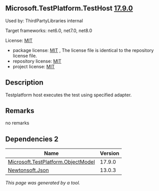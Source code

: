 Microsoft.TestPlatform.TestHost [17.9.0](https://www.nuget.org/packages/Microsoft.TestPlatform.TestHost/17.9.0)
--------------------

Used by: ThirdPartyLibraries internal

Target frameworks: net6.0, net7.0, net8.0

License: [MIT](../../../../licenses/mit) 

- package license: [MIT]() , The license file is identical to the repository license file.
- repository license: [MIT](https://github.com/microsoft/vstest) 
- project license: [MIT](https://github.com/microsoft/vstest) 

Description
-----------
Testplatform host executes the test using specified adapter.

Remarks
-----------
no remarks


Dependencies 2
-----------

|Name|Version|
|----------|:----|
|[Microsoft.TestPlatform.ObjectModel](../../../../packages/nuget.org/microsoft.testplatform.objectmodel/17.9.0)|17.9.0|
|[Newtonsoft.Json](../../../../packages/nuget.org/newtonsoft.json/13.0.3)|13.0.3|

*This page was generated by a tool.*